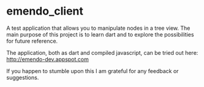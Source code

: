 emendo_client
=============

A test application that allows you to manipulate nodes in a tree view.
The main purpose of this project is to learn dart and to explore the possibilities for future reference.

The application, both as dart and compiled javascript, can be tried out here:
http://emendo-dev.appspot.com


If you happen to stumble upon this I am grateful for any feedback or suggestions.
